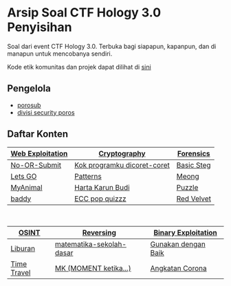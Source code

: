 # Arsip Soal CTF Hology 3.0 Penyisihan

Soal dari event CTF Hology 3.0. Terbuka bagi siapapun, kapanpun, dan di manapun untuk mencobanya sendiri.

Kode etik komunitas dan projek dapat dilihat di [sini](CODE_OF_CONDUCT.md)

## Pengelola

- [porosub](https://github.com/porosub)
- [divisi security poros](https://github.com/divisi-security-poros)

## Daftar Konten

| [Web Exploitation](web-exploitation/README.md)          | [Cryptography](cryptography/README.md)                                            | [Forensics](forensics/README.md)             |
| ------------------------------------------------------- | --------------------------------------------------------------------------------- | -------------------------------------------- |
| [No-OR-Submit](web-exploitation/No-OR-sumbit/README.md) | [Kok programku dicoret-coret](cryptography/kok-programku-dicoret-coret/README.md) | [Basic Steg](forensics/basic-steg/README.md) |
| [Lets GO](web-exploitation/Lets%20GO/README.md)         | [Patterns](cryptography/patterns/README.md)                                       | [Meong](forensics/meong/README.md)           |
| [MyAnimal](web-exploitation/MyAnimal/README.md)         | [Harta Karun Budi](cryptography/Harta%20Karun%20Budi/README.md)                   | [Puzzle](forensics/puzzle/README.md)         |
| [baddy]()                                               | [ECC pop quizzz](cryptography/ECC%20pop%20quizzz/README.md)                       | [Red Velvet](forensics/red-velvet/README.md) |

</br>

| [OSINT](OSINT/README.md)                   | [Reversing](reverse-engineering/README.md)                               | [Binary Exploitation](binary-exploitation/README.md)                     |
| ------------------------------------------ | ------------------------------------------------------------------------ | ------------------------------------------------------------------------ |
| [Liburan](OSINT/liburan/README.md)         | [matematika-sekolah-dasar](reversing/matematika-sekolah-dasar/README.md) | [Gunakan dengan Baik](binary-exploitation/gunakan-dengan-baik/README.md) | [Patterns](cryptography/patterns/README.md) |
| [Time Travel](OSINT/time-travel/README.md) | [MK (MOMENT ketika...)](reversing/mk-moment-ketika/README.md)            | [Angkatan Corona](binary-exploitation/angkatan-corona/README.md)         |

<!-- TODO Tabel -->
